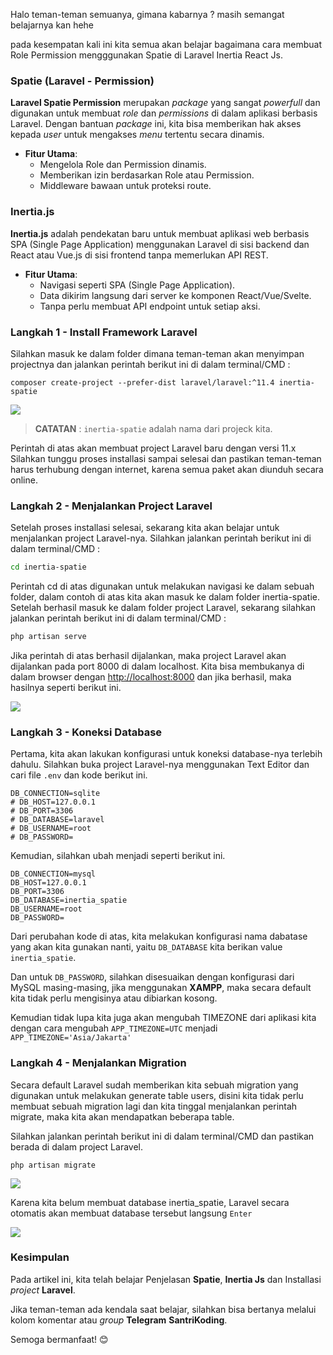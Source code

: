 Halo teman-teman semuanya, gimana kabarnya ? masih semangat belajarnya kan hehe

pada kesempatan kali ini kita semua akan belajar bagaimana cara membuat Role Permission mengggunakan Spatie di Laravel Inertia React Js.
<h3>Spatie (Laravel - Permission)</h3>
<p><strong>Laravel Spatie Permission</strong> merupakan <em>package</em> yang sangat <em>powerfull</em> dan digunakan untuk membuat <em>role</em> dan <em>permissions</em> di dalam aplikasi berbasis Laravel. Dengan bantuan <em>package</em> ini, kita bisa memberikan hak akses kepada <em>user</em> untuk mengakses <em>menu</em> tertentu secara dinamis.</p>

- **Fitur Utama**:
  - Mengelola Role dan Permission dinamis.
  - Memberikan izin berdasarkan Role atau Permission.
  - Middleware bawaan untuk proteksi route.


<h3> Inertia.js</h3>
 <p><strong>Inertia.js</strong> adalah pendekatan baru untuk membuat aplikasi web berbasis SPA (Single Page Application) menggunakan Laravel di sisi backend dan React atau Vue.js di sisi frontend tanpa memerlukan API REST.</p>

- **Fitur Utama**:
  - Navigasi seperti SPA (Single Page Application).
  - Data dikirim langsung dari server ke komponen React/Vue/Svelte.
  - Tanpa perlu membuat API endpoint untuk setiap aksi.



### Langkah 1 - Install Framework Laravel

Silahkan masuk ke dalam folder dimana teman-teman akan menyimpan projectnya dan jalankan perintah berikut ini di dalam terminal/CMD :
``` 
composer create-project --prefer-dist laravel/laravel:^11.4 inertia-spatie 
```
![](https://i.imgur.com/2udGP0V.png)
> **CATATAN** : `inertia-spatie` adalah nama dari projeck kita.

Perintah di atas akan membuat project Laravel baru dengan versi 11.x Silahkan tunggu proses installasi sampai selesai dan pastikan teman-teman harus terhubung dengan internet, karena semua paket akan diunduh secara online.

### Langkah 2 - Menjalankan Project Laravel

Setelah proses installasi selesai, sekarang kita akan belajar untuk menjalankan project Laravel-nya. Silahkan jalankan perintah berikut ini di dalam terminal/CMD :

```bash
cd inertia-spatie
```

Perintah cd di atas digunakan untuk melakukan navigasi ke dalam sebuah folder, dalam contoh di atas kita akan masuk ke dalam folder inertia-spatie. Setelah berhasil masuk ke dalam folder project Laravel, sekarang silahkan jalankan perintah berikut ini di dalam terminal/CMD :



```php
php artisan serve
```

Jika perintah di atas berhasil dijalankan, maka project Laravel akan dijalankan pada port 8000 di dalam localhost. Kita bisa membukanya di dalam browser dengan [http://localhost:8000](http://localhost:8000/) dan jika berhasil, maka hasilnya seperti berikut ini.

![](https://i.imgur.com/p7dSkFu.png)

### Langkah 3 - Koneksi Database

Pertama, kita akan lakukan konfigurasi untuk koneksi database-nya terlebih dahulu. Silahkan buka project Laravel-nya menggunakan Text Editor dan cari file `.env` dan kode berikut ini.

``` 
DB_CONNECTION=sqlite
# DB_HOST=127.0.0.1
# DB_PORT=3306
# DB_DATABASE=laravel
# DB_USERNAME=root
# DB_PASSWORD=
```

Kemudian, silahkan ubah menjadi seperti berikut ini.

``` 
DB_CONNECTION=mysql
DB_HOST=127.0.0.1
DB_PORT=3306
DB_DATABASE=inertia_spatie
DB_USERNAME=root
DB_PASSWORD=
```

Dari perubahan kode di atas, kita melakukan konfigurasi nama dabatase yang akan kita gunakan nanti, yaitu `DB_DATABASE` kita berikan value `inertia_spatie`.

Dan untuk `DB_PASSWORD`, silahkan disesuaikan dengan konfigurasi dari MySQL masing-masing, jika menggunakan **XAMPP**, maka secara default kita tidak perlu mengisinya atau dibiarkan kosong.

Kemudian tidak lupa kita juga akan mengubah TIMEZONE dari aplikasi kita dengan cara mengubah `APP_TIMEZONE=UTC` menjadi `APP_TIMEZONE='Asia/Jakarta'`

### Langkah 4 - Menjalankan Migration

Secara default Laravel sudah memberikan kita sebuah migration yang digunakan untuk melakukan generate table users, disini kita tidak perlu membuat sebuah migration lagi dan kita tinggal menjalankan perintah migrate, maka kita akan mendapatkan beberapa table.

Silahkan jalankan perintah berikut ini di dalam terminal/CMD dan pastikan berada di dalam project Laravel.

```
php artisan migrate
```
![](https://i.imgur.com/YuDz0l9.png)

Karena kita belum membuat database inertia_spatie, Laravel secara otomatis akan membuat database tersebut langsung `Enter`

![](https://i.imgur.com/uR1YBtx.png)

### Kesimpulan

<p>Pada artikel ini, kita telah belajar Penjelasan <strong>Spatie</strong>, <strong>Inertia Js</strong> dan Installasi <em>project</em> <strong>Laravel</strong>.</p>
<p>Jika teman-teman ada kendala saat belajar, silahkan bisa bertanya melalui kolom komentar atau <em>group</em> <strong>Telegram</strong> <strong>SantriKoding</strong>.</p>

Semoga bermanfaat! 😊
